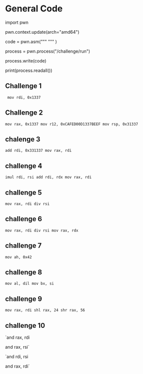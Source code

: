 # General Code
import pwn 

pwn.context.update(arch="amd64") 

code = pwn.asm(""" """ ) 

process = pwn.process("/challenge/run") 

process.write(code) 

print(process.readall())


## Challenge 1
` mov rdi, 0x1337`
## Challenge 2
`mov rax, 0x1337
 mov r12, 0xCAFED00D1337BEEF
 mov rsp, 0x31337`
## chalenge 3
`add rdi, 0x331337
mov rax, rdi`
## challenge 4
`imul rdi, rsi
add rdi, rdx
mov rax, rdi`
## challenge 5
`mov rax, rdi
div rsi`
## challenge 6
`mov rax, rdi
div rsi
mov rax, rdx`
## challenge 7
`mov ah, 0x42`
## challenge 8
`mov al, dil
mov bx, si`
## challenge 9
`mov rax, rdi
shl rax, 24
shr rax, 56`
## challenge 10
`and rax, rdi

and rax, rsi`

`and rdi, rsi

and rax, rdi`
